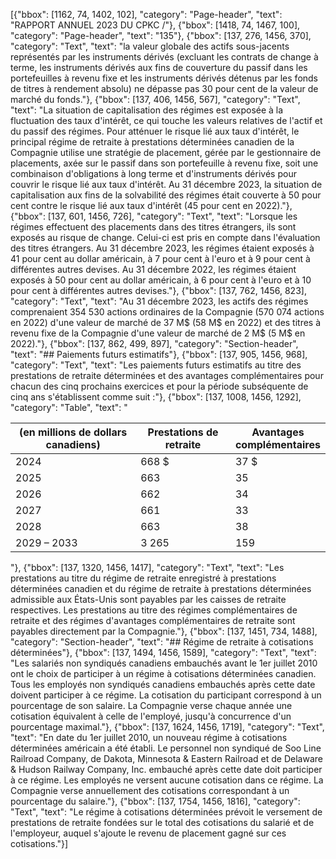 [{"bbox": [1162, 74, 1402, 102], "category": "Page-header", "text": "RAPPORT ANNUEL 2023 DU CPKC /"}, {"bbox": [1418, 74, 1467, 100], "category": "Page-header", "text": "135"}, {"bbox": [137, 276, 1456, 370], "category": "Text", "text": "la valeur globale des actifs sous-jacents représentés par les instruments dérivés (excluant les contrats de change à terme, les instruments dérivés aux fins de couverture du passif dans les portefeuilles à revenu fixe et les instruments dérivés détenus par les fonds de titres à rendement absolu) ne dépasse pas 30 pour cent de la valeur de marché du fonds."}, {"bbox": [137, 406, 1456, 567], "category": "Text", "text": "La situation de capitalisation des régimes est exposée à la fluctuation des taux d'intérêt, ce qui touche les valeurs relatives de l'actif et du passif des régimes. Pour atténuer le risque lié aux taux d'intérêt, le principal régime de retraite à prestations déterminées canadien de la Compagnie utilise une stratégie de placement, gérée par le gestionnaire de placements, axée sur le passif dans son portefeuille à revenu fixe, soit une combinaison d'obligations à long terme et d'instruments dérivés pour couvrir le risque lié aux taux d'intérêt. Au 31 décembre 2023, la situation de capitalisation aux fins de la solvabilité des régimes était couverte à 50 pour cent contre le risque lié aux taux d'intérêt (45 pour cent en 2022)."}, {"bbox": [137, 601, 1456, 726], "category": "Text", "text": "Lorsque les régimes effectuent des placements dans des titres étrangers, ils sont exposés au risque de change. Celui-ci est pris en compte dans l'évaluation des titres étrangers. Au 31 décembre 2023, les régimes étaient exposés à 41 pour cent au dollar américain, à 7 pour cent à l'euro et à 9 pour cent à différentes autres devises. Au 31 décembre 2022, les régimes étaient exposés à 50 pour cent au dollar américain, à 6 pour cent à l'euro et à 10 pour cent à différentes autres devises."}, {"bbox": [137, 762, 1456, 823], "category": "Text", "text": "Au 31 décembre 2023, les actifs des régimes comprenaient 354 530 actions ordinaires de la Compagnie (570 074 actions en 2022) d'une valeur de marché de 37 M$ (58 M$ en 2022) et des titres à revenu fixe de la Compagnie d'une valeur de marché de 2 M$ (5 M$ en 2022)."}, {"bbox": [137, 862, 499, 897], "category": "Section-header", "text": "## Paiements futurs estimatifs"}, {"bbox": [137, 905, 1456, 968], "category": "Text", "text": "Les paiements futurs estimatifs au titre des prestations de retraite déterminées et des avantages complémentaires pour chacun des cinq prochains exercices et pour la période subséquente de cinq ans s'établissent comme suit :"}, {"bbox": [137, 1008, 1456, 1292], "category": "Table", "text": "<table><thead><tr><th>(en millions de dollars canadiens)</th><th>Prestations de retraite</th><th>Avantages<br>complémentaires</th></tr></thead><tbody><tr><td>2024</td><td>668 $</td><td>37 $</td></tr><tr><td>2025</td><td>663</td><td>35</td></tr><tr><td>2026</td><td>662</td><td>34</td></tr><tr><td>2027</td><td>661</td><td>33</td></tr><tr><td>2028</td><td>663</td><td>38</td></tr><tr><td>2029 – 2033</td><td>3 265</td><td>159</td></tr></tbody></table>"}, {"bbox": [137, 1320, 1456, 1417], "category": "Text", "text": "Les prestations au titre du régime de retraite enregistré à prestations déterminées canadien et du régime de retraite à prestations déterminées admissible aux États-Unis sont payables par les caisses de retraite respectives. Les prestations au titre des régimes complémentaires de retraite et des régimes d'avantages complémentaires de retraite sont payables directement par la Compagnie."}, {"bbox": [137, 1451, 734, 1488], "category": "Section-header", "text": "## Régime de retraite à cotisations déterminées"}, {"bbox": [137, 1494, 1456, 1589], "category": "Text", "text": "Les salariés non syndiqués canadiens embauchés avant le 1er juillet 2010 ont le choix de participer à un régime à cotisations déterminées canadien. Tous les employés non syndiqués canadiens embauchés après cette date doivent participer à ce régime. La cotisation du participant correspond à un pourcentage de son salaire. La Compagnie verse chaque année une cotisation équivalent à celle de l'employé, jusqu'à concurrence d'un pourcentage maximal."}, {"bbox": [137, 1624, 1456, 1719], "category": "Text", "text": "En date du 1er juillet 2010, un nouveau régime à cotisations déterminées américain a été établi. Le personnel non syndiqué de Soo Line Railroad Company, de Dakota, Minnesota & Eastern Railroad et de Delaware & Hudson Railway Company, Inc. embauché après cette date doit participer à ce régime. Les employés ne versent aucune cotisation dans ce régime. La Compagnie verse annuellement des cotisations correspondant à un pourcentage du salaire."}, {"bbox": [137, 1754, 1456, 1816], "category": "Text", "text": "Le régime à cotisations déterminées prévoit le versement de prestations de retraite fondées sur le total des cotisations du salarié et de l'employeur, auquel s'ajoute le revenu de placement gagné sur ces cotisations."}]